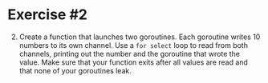 # Exercise #2

2. Create a function that launches two goroutines. Each goroutine writes 10 numbers to its own channel. Use a `for select` loop to read from both channels, printing out the number and the goroutine that wrote the value. Make sure that your function exits after all values are read and that none of your goroutines leak.

```go
```

```sh
```

